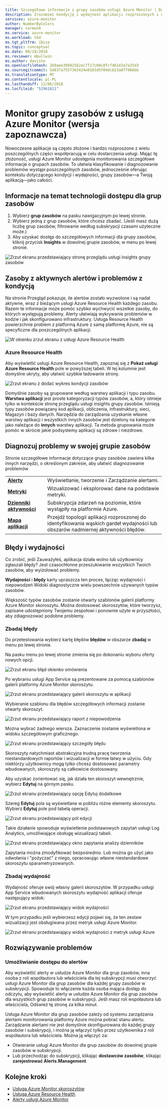 ```yaml
---
title: Szczegółowe informacje z grupy zasobów usługi Azure Monitor | Dokumentacja firmy Microsoft
description: Zrozumieć kondycję i wydajność aplikacji rozproszonych i usług na poziomie grupy zasobów z usługą Azure Monitor
services: azure-monitor
author: NumberByColors
manager: carmonm
ms.service: azure-monitor
ms.workload: tbd
ms.tgt_pltfrm: ibiza
ms.topic: conceptual
ms.date: 09/19/2018
ms.reviewer: mbullwin
ms.author: daviste
ms.openlocfilehash: 2b9aee39942562ec7f17c08c0fcf46143a7a25d3
ms.sourcegitcommit: 5d837a7557363424e0183d5f04dcb23a8ff966bb
ms.translationtype: MT
ms.contentlocale: pl-PL
ms.lasthandoff: 12/06/2018
ms.locfileid: "52961811"
---
```

# <a name="monitor-resource-groups-with-azure-monitor-preview"></a>Monitor grupy zasobów z usługą Azure Monitor (wersja zapoznawcza)

Nowoczesne aplikacje są często złożone i bardzo rozproszone z wielu poszczególnych części współpracują w celu dostarczenia usługi. Mając tę złożoność, usługi Azure Monitor udostępnia monitorowania szczegółowe informacje o grupach zasobów. To ułatwia klasyfikowanie i diagnozowanie problemów wystąpi poszczególnych zasobów, jednocześnie oferując kontekstu dotyczącego kondycji i wydajności, grupy zasobów&mdash;a Twoją aplikacją&mdash;jako całości.

## <a name="access-insights-for-resource-groups"></a>Informacje na temat technologii dostępu dla grup zasobów

1. Wybierz **grup zasobów** na pasku nawigacyjnym po lewej stronie.
2. Wybierz jedną z grup zasobów, które chcesz zbadać. (Jeśli masz dużą liczbę grup zasobów, filtrowanie według subskrypcji czasami użyteczne może.)
3. Aby uzyskać dostęp do szczegółowych informacji dla grupy zasobów, kliknij przycisk **Insights** w dowolnej grupie zasobów, w menu po lewej stronie.

![Zrzut ekranu przedstawiający stronę przeglądu usługi insights grupy zasobów](./media/resource-group-insights/0001-overview.png)

## <a name="resources-with-active-alerts-and-health-issues"></a>Zasoby z aktywnych alertów i problemów z kondycją

Na stronie Przegląd pokazuje, ile alertów zostało wyzwolone i są nadal aktywne, wraz z bieżącym usługi Azure Resource Health każdego zasobu. Razem te informacje może pomóc szybko wychwycić wszelkie zasoby, do których występują problemy. Alerty ułatwiają wykrywanie problemów w kodzie i jak skonfigurowano infrastruktury. Usługa Resource Health powierzchnie problem z platformą Azure z samą platformę Azure, nie są specyficzne dla poszczególnych aplikacji.

![W okienku zrzut ekranu z usługi Azure Resource Health](./media/resource-group-insights/0002-overview.png)

### <a name="azure-resource-health"></a>Azure Resource Health

Aby wyświetlić usługi Azure Resource Health, zapoznaj się z **Pokaż usługi Azure Resource Health** pole w powyższej tabeli. W tej kolumnie jest domyślne ukryty, aby ułatwić szybkie ładowanie strony.

![Zrzut ekranu z dodać wykres kondycji zasobów](./media/resource-group-insights/0003-overview.png)

Domyślnie zasoby są grupowane według warstwy aplikacji i typu zasobu. **Warstwa aplikacji** jest proste kategoryzacji typów zasobów, a, który istnieje tylko w kontekście stronę przeglądu usługi insights grupy zasobów. Istnieją typy zasobów powiązany kod aplikacji, obliczenia, infrastruktury, sieci, Magazyn i bazy danych. Narzędzia do zarządzania uzyskanie własne warstwy aplikacji i wszystkich innych zasobów jest dzielony na kategorie jako należące do **innych** warstwy aplikacji. Ta metoda grupowania może pomóc w skrócie jakie podsystemy aplikacji są zdrowe i niezdrowe.

## <a name="diagnose-issues-in-your-resource-group"></a>Diagnozuj problemy w swojej grupie zasobów

Stronie szczegółowe informacje dotyczące grupy zasobów zawiera kilka innych narzędzi, o określonym zakresie, aby ułatwić diagnozowanie problemów

   |         |          |
   | ---------------- |:-----|
   | [**Alerty**](https://docs.microsoft.com/azure/monitoring-and-diagnostics/monitoring-overview-unified-alerts)      |  Wyświetlanie, tworzenie i Zarządzanie alertami. |
   | [**Metryki**](https://docs.microsoft.com/azure/monitoring-and-diagnostics/monitoring-overview-metrics) | Wizualizować i eksplorować dane na podstawie metryki.    |
   | [**Dzienniki aktywności**](https://docs.microsoft.com/azure/monitoring-and-diagnostics/monitoring-overview-activity-logs) | Subskrypcja zdarzeń na poziomie, które wystąpiły na platformie Azure.  |
   | [**Mapa aplikacji**](https://docs.microsoft.com/azure/application-insights/app-insights-app-map) | Przejdź topologii aplikacji rozproszonej do identyfikowania wąskich gardeł wydajności lub obszarów nadmiernej aktywności błędów. |

## <a name="failures-and-performance"></a>Błędy i wydajności

Co zrobić, jeśli Zauważyłeś, aplikacja działa wolno lub użytkownicy zgłaszali błędy? Jest czasochłonne przeszukiwanie wszystkich Twoich zasobów, aby wyizolować problemy.

**Wydajności** i **błędy** karty upraszcza ten proces, łącząc wydajności i niepowodzeń Widoki diagnostyczne wielu powszechnie używanych typów zasobów.

Większość typów zasobów zostanie otwarty szablonów galerii platformy Azure Monitor skoroszytu. Można dostosować skoroszytów, które tworzysz, zapisane udostępniony Twojemu zespołowi i ponownie użyte w przyszłości, aby zdiagnozować podobne problemy.

### <a name="investigate-failures"></a>Zbadaj błędy

Do przetestowania wybierz kartę błędów **błędów** w obszarze **zbadaj** w menu po lewej stronie.

Na pasku menu po lewej stronie zmienia się po dokonaniu wyboru oferty nowych opcji.

![Zrzut ekranu błąd okienko omówienia](./media/resource-group-insights/00004-failures.png)

Po wybraniu usługi App Service są prezentowane za pomocą szablonów galerii platformy Azure Monitor skoroszytu.

![Zrzut ekranu przedstawiający galerii skoroszytu w aplikacji](./media/resource-group-insights/0005-failure-insights-workbook.png)

Wybieranie szablonu dla błędów szczegółowych informacji zostanie otwarty skoroszyt.

![Zrzut ekranu przedstawiający raport z niepowodzenia](./media/resource-group-insights/0006-failure-visual.png)

Można wybrać żadnego wiersza. Zaznaczenie zostanie wyświetlona w widoku szczegółowym graficznego.

![Zrzut ekranu przedstawiający szczegóły błędu](./media/resource-group-insights/0007-failure-details.png)

Skoroszyty natychmiast abstrakcyjna trudną pracę tworzenia niestandardowych raportów i wizualizacji w formie łatwy w użyciu. Gdy niektórzy użytkownicy mogą tylko chcesz dostosować parametry wbudowanych, skoroszyty są całkowicie dostosowany.

Aby uzyskać zorientować się, jak działa ten skoroszyt wewnętrznie, wybierz **Edytuj** na górnym pasku.

![Zrzut ekranu przedstawiający opcję Edytuj dodatkowe](./media/resource-group-insights/0008-failure-edit.png)

Szereg **Edytuj** pola są wyświetlane w pobliżu różne elementy skoroszytu. Wybierz **Edytuj** pole pod tabelą operacji.

![Zrzut ekranu przedstawiający pól edycji](./media/resource-group-insights/0009-failure-edit-graph.png)

Takie działanie spowoduje wyświetlenie podstawowych zapytań usługi Log Analytics, umożliwiające obsługę wizualizacji tabeli.

 ![Zrzut ekranu przedstawiający okno zapytania analizy dzienników](./media/resource-group-insights/0010-failure-edit-query.png)

Zapytania można zmodyfikować bezpośrednio. Lub można go użyć jako odwołania i "pożyczać" z niego, opracowując własne niestandardowe skoroszytu sparametryzowanych.

### <a name="investigate-performance"></a>Zbadaj wydajność

Wydajność oferuje swój własny galerii skoroszytów. W przypadku usługi App Service wbudowanych skoroszytu wydajność aplikacji oferuje następujący widok:

 ![Zrzut ekranu przedstawiający widok wydajności](./media/resource-group-insights/0011-performance.png)

W tym przypadku jeśli wybierzesz edycji pojawi się, że ten zestaw wizualizacji jest obsługiwana przez metryk usługi Azure Monitor.

 ![Zrzut ekranu przedstawiający widok wydajności z metryk usługi Azure](./media/resource-group-insights/0012-performance-metrics.png)

## <a name="troubleshooting"></a>Rozwiązywanie problemów

### <a name="enabling-access-to-alerts"></a>Umożliwianie dostępu do alertów

Aby wyświetlić alerty w usłudze Azure Monitor dla grup zasobów, inna osoba z roli współautora lub właściciela dla tej subskrypcji musi otworzyć usługi Azure Monitor dla grup zasobów dla każdej grupy zasobów w subskrypcji. Spowoduje to włączenie każda osoba mająca dostęp do odczytu, aby wyświetlić alerty w usłudze Azure Monitor dla grup zasobów dla wszystkich grup zasobów w subskrypcji. Jeśli masz roli współautora lub właściciela, Odśwież tę stronę za kilka minut.

Usługa Azure Monitor dla grup zasobów zależy od systemu zarządzania alertami monitorowania platformy Azure można pobrać stanu alertu. Zarządzanie alertami nie jest domyślnie skonfigurowana do każdej grupy zasobów i subskrypcji, i można ją włączyć tylko przez użytkownika z roli współautora lub właściciela. Można ją włączyć za:
* Otwieranie usługi Azure Monitor dla grup zasobów do dowolnej grupie zasobów w subskrypcji.
* Lub przechodząc do subskrypcji, klikając **dostawców zasobów**, klikając **zarejestrować Alerts.Management**.

## <a name="next-steps"></a>Kolejne kroki

- [Usługa Azure Monitor skoroszytów](https://docs.microsoft.com/azure/application-insights/app-insights-usage-workbooks)
- [Usługa Azure Resource Health](https://docs.microsoft.com/azure/service-health/resource-health-overview)
- [Alerty usługi Azure Monitor](https://docs.microsoft.com/azure/monitoring-and-diagnostics/monitoring-overview-unified-alerts)
